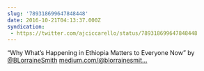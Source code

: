 ```yaml
---
slug: '789318699647848448'
date: 2016-10-21T04:13:37.000Z
syndication:
 - https://twitter.com/ajciccarello/status/789318699647848448
---
```


“Why What’s Happening in Ethiopia Matters to Everyone Now” by [@BLorraineSmith](https://twitter.com/BLorraineSmith) [medium.com/@blorrainesmit…](https://medium.com/@blorrainesmith/why-whats-happening-in-ethiopia-matters-to-everyone-now-4f82549b35b0#.cp9oypp09)
